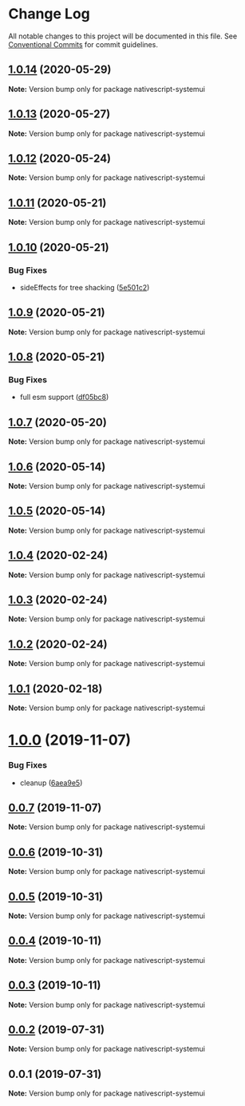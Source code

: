 # Change Log

All notable changes to this project will be documented in this file.
See [Conventional Commits](https://conventionalcommits.org) for commit guidelines.

## [1.0.14](https://github.com/Akylas/nativescript-systemui/compare/v1.0.13...v1.0.14) (2020-05-29)

**Note:** Version bump only for package nativescript-systemui





## [1.0.13](https://github.com/Akylas/nativescript-systemui/compare/v1.0.12...v1.0.13) (2020-05-27)

**Note:** Version bump only for package nativescript-systemui





## [1.0.12](https://github.com/Akylas/nativescript-systemui/compare/v1.0.11...v1.0.12) (2020-05-24)

**Note:** Version bump only for package nativescript-systemui





## [1.0.11](https://github.com/Akylas/nativescript-systemui/compare/v1.0.10...v1.0.11) (2020-05-21)

**Note:** Version bump only for package nativescript-systemui





## [1.0.10](https://github.com/Akylas/nativescript-systemui/compare/v1.0.9...v1.0.10) (2020-05-21)


### Bug Fixes

* sideEffects for tree shacking ([5e501c2](https://github.com/Akylas/nativescript-systemui/commit/5e501c2355414730eddf4c21ee5e37147b039631))





## [1.0.9](https://github.com/Akylas/nativescript-systemui/compare/v1.0.8...v1.0.9) (2020-05-21)

**Note:** Version bump only for package nativescript-systemui





## [1.0.8](https://github.com/Akylas/nativescript-systemui/compare/v1.0.7...v1.0.8) (2020-05-21)


### Bug Fixes

* full esm support ([df05bc8](https://github.com/Akylas/nativescript-systemui/commit/df05bc882e025cf51f6512411fc2ffae705eb0db))





## [1.0.7](https://github.com/Akylas/nativescript-systemui/compare/v1.0.6...v1.0.7) (2020-05-20)

**Note:** Version bump only for package nativescript-systemui





## [1.0.6](https://github.com/Akylas/nativescript-systemui/compare/v1.0.5...v1.0.6) (2020-05-14)

**Note:** Version bump only for package nativescript-systemui





## [1.0.5](https://github.com/Akylas/nativescript-systemui/compare/v1.0.4...v1.0.5) (2020-05-14)

**Note:** Version bump only for package nativescript-systemui





## [1.0.4](https://github.com/Akylas/nativescript-systemui/compare/v1.0.3...v1.0.4) (2020-02-24)

**Note:** Version bump only for package nativescript-systemui





## [1.0.3](https://github.com/Akylas/nativescript-systemui/compare/v1.0.2...v1.0.3) (2020-02-24)

**Note:** Version bump only for package nativescript-systemui





## [1.0.2](https://github.com/Akylas/nativescript-systemui/compare/v1.0.1...v1.0.2) (2020-02-24)

**Note:** Version bump only for package nativescript-systemui





## [1.0.1](https://github.com/Akylas/nativescript-systemui/compare/v1.0.0...v1.0.1) (2020-02-18)

**Note:** Version bump only for package nativescript-systemui





# [1.0.0](https://github.com/Akylas/nativescript-systemui/compare/v0.0.7...v1.0.0) (2019-11-07)


### Bug Fixes

* cleanup ([6aea9e5](https://github.com/Akylas/nativescript-systemui/commit/6aea9e5da7ae23bb58b47bf5a1670bedb58408a3))





## [0.0.7](https://github.com/Akylas/nativescript-systemui/compare/v0.0.6...v0.0.7) (2019-11-07)

**Note:** Version bump only for package nativescript-systemui





## [0.0.6](https://github.com/Akylas/nativescript-systemui/compare/v0.0.5...v0.0.6) (2019-10-31)

**Note:** Version bump only for package nativescript-systemui





## [0.0.5](https://github.com/Akylas/nativescript-systemui/compare/v0.0.4...v0.0.5) (2019-10-31)

**Note:** Version bump only for package nativescript-systemui





## [0.0.4](https://github.com/Akylas/nativescript-systemui/compare/v0.0.3...v0.0.4) (2019-10-11)

**Note:** Version bump only for package nativescript-systemui





## [0.0.3](https://github.com/Akylas/nativescript-systemui/compare/v0.0.2...v0.0.3) (2019-10-11)

**Note:** Version bump only for package nativescript-systemui





## [0.0.2](https://github.com/Akylas/nativescript-systemui/compare/v0.0.1...v0.0.2) (2019-07-31)

**Note:** Version bump only for package nativescript-systemui





## 0.0.1 (2019-07-31)

**Note:** Version bump only for package nativescript-systemui
